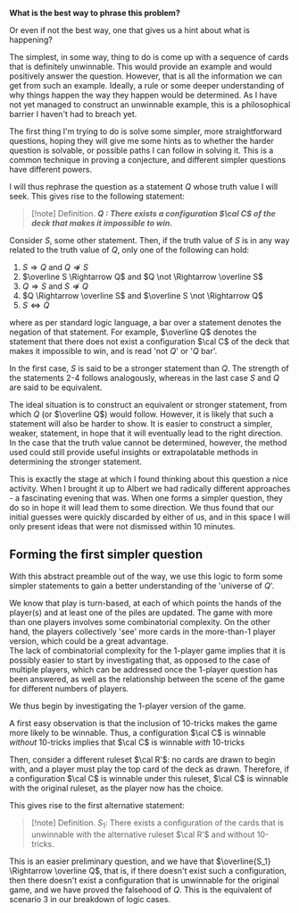 **What is the best way to phrase this problem?**

Or even if not the best way, one that gives us a hint about what is happening?

The simplest, in some way, thing to do is come up with a sequence of cards that is definitely unwinnable. This would provide an example and would positively answer the question. However, that is all the information we can get from such an example. Ideally, a rule or some deeper understanding of why things happen the way they happen would be determined. As I have not yet managed to construct an unwinnable example, this is a philosophical barrier I haven't had to breach yet. 

The first thing I'm trying to do is solve some simpler, more straightforward questions, hoping they will give me some hints as to whether the harder question is solvable, or possible paths I can follow in solving it. This is a common technique in proving a conjecture, and different simpler questions have different powers.

I will thus rephrase the question as a statement $Q$ whose truth value I will seek. This gives rise to the following statement:

> [!note] Definition.
>   **_$Q$ : There exists a configuration $\cal C$ of the deck that makes it impossible to win._**


Consider $S$, some other statement. Then, if the truth value of $S$ is in any way related to the truth value of $Q$, only one of the following can hold:
1. $S\Rightarrow Q$ and $Q \not \Rightarrow S$
2. $\overline S \Rightarrow Q$ and $Q \not \Rightarrow \overline S$
3. $Q\Rightarrow S$ and $S \not \Rightarrow Q$
4. $Q \Rightarrow \overline S$ and $\overline S \not \Rightarrow Q$
5. $S \Leftrightarrow Q$

where as per standard logic language, a bar over a statement denotes the negation of that statement. For example, $\overline Q$ denotes the statement that there does not exist a configuration $\cal C$ of the deck that makes it impossible to win, and is read 'not $Q$' or '$Q$ bar'.

In the first case, $S$ is said to be a stronger statement than $Q$. The strength of the statements 2-4 follows analogously, whereas in the last case $S$  and $Q$ are said to be equivalent. 

The ideal situation is to construct an equivalent or stronger statement, from which $Q$ (or $\overline Q$) would follow. However, it is likely that such a statement will also be harder to show. It is easier to construct a simpler, weaker, statement, in hope that it will eventually lead to the right direction. In the case that the truth value cannot be determined, however, the method used could still provide useful insights or extrapolatable methods in determining the stronger statement. 

This is exactly the stage at which I found thinking about this question a nice activity. When I brought it up to Albert we had radically different approaches - a fascinating evening that was. When one forms a simpler question, they do so in hope it will lead them to some direction. We thus found that our initial guesses were quickly discarded by either of us, and in this space I will only present ideas that were not dismissed within 10 minutes. 

## Forming the first simpler question

With this abstract preamble out of the way, we use this logic to form some simpler statements to gain a better understanding of the 'universe of $Q$'. 

We know that play is turn-based, at each of which points the hands of the player(s) and at least one of the piles are updated. The game with more than one players involves some combinatorial complexity. On the other hand, the players collectively 'see' more cards in the more-than-1 player version, which could be a great advantage.  
The lack of combinatorial complexity for the 1-player game implies that it is possibly easier to start by investigating that, as opposed to the case of multiple players, which can be addressed once the 1-player question has been answered, as well as the relationship between the scene of the game for different numbers of players. 

We thus begin by investigating the 1-player version of the game.

A first easy observation is that the inclusion of 10-tricks makes the game more likely to be winnable. Thus, a configuration $\cal C$ is winnable _without_ 10-tricks implies that $\cal C$ is winnable _with_ 10-tricks

Then, consider a different ruleset $\cal R'$: no cards are drawn to begin with, and a player must play the top card of the deck as drawn. Therefore, if a configuration $\cal C$ is winnable under this ruleset, $\cal C$ is winnable with the original ruleset, as the player now has the choice.

This gives rise to the first alternative statement:

> [!note] Definition.
> $S_1$: There exists a configuration of the cards that is unwinnable with the alternative ruleset $\cal R'$ and without 10-tricks.

This is an easier preliminary question, and we have that $\overline{S_1} \Rightarrow \overline Q$, that is, if there doesn't exist such a configuration, then there doesn't exist a configuration that is unwinnable for the original game, and we have proved the falsehood of $Q$. This is the equivalent of scenario 3 in our breakdown of logic cases. 



